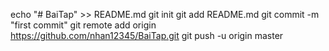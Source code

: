 echo "# BaiTap" >> README.md
git init
git add README.md
git commit -m "first commit"
git remote add origin https://github.com/nhan12345/BaiTap.git
git push -u origin master
